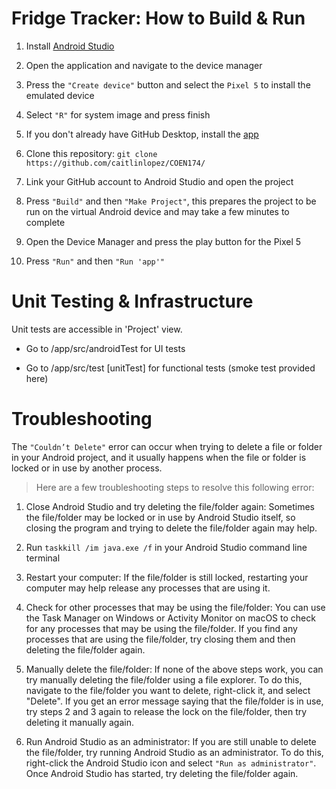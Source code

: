 # Fridge Tracker: How to Build & Run

1) Install [Android Studio](https://developer.android.com/studio)

2) Open the application and navigate to the device manager

3) Press the ```"Create device"``` button and select the ```Pixel 5``` to install the emulated device

4) Select ```"R"``` for system image and press finish

5) If you don't already have GitHub Desktop, install the [app](https://docs.github.com/en/desktop/installing-and-configuring-github-desktop/installing-and-authenticating-to-github-desktop/installing-github-desktop)

6) Clone this repository: ```git clone https://github.com/caitlinlopez/COEN174/```

7) Link your GitHub account to Android Studio and open the project

8) Press ```"Build"``` and then ```"Make Project"```, this prepares the project to be run on the virtual Android device and may take a few minutes to complete

9) Open the Device Manager and press the play button for the Pixel 5

10) Press ```"Run"``` and then ```"Run 'app'"```


# Unit Testing & Infrastructure

Unit tests are accessible in 'Project' view.

- Go to /app/src/androidTest for UI tests

- Go to /app/src/test [unitTest] for functional tests (smoke test provided here)


# Troubleshooting 

The ```"Couldn’t Delete"``` error can occur when trying to delete a file or folder in your Android project, and it usually happens when the file or folder is locked or in use by another process. 

> Here are a few troubleshooting steps to resolve this following error:

1) Close Android Studio and try deleting the file/folder again: Sometimes the file/folder may be locked or in use by Android Studio itself, so closing the program and trying to delete the file/folder again may help. 

2) Run ```taskkill /im java.exe /f``` in your Android Studio command line terminal

3) Restart your computer: If the file/folder is still locked, restarting your computer may help release any processes that are using it. 

4) Check for other processes that may be using the file/folder: You can use the Task Manager on Windows or Activity Monitor on macOS to check for any processes that may be using the file/folder. If you find any processes that are using the file/folder, try closing them and then deleting the file/folder again. 

5) Manually delete the file/folder: If none of the above steps work, you can try manually deleting the file/folder using a file explorer. To do this, navigate to the file/folder you want to delete, right-click it, and select "Delete". If you get an error message saying that the file/folder is in use, try steps 2 and 3 again to release the lock on the file/folder, then try deleting it manually again. 

6) Run Android Studio as an administrator: If you are still unable to delete the file/folder, try running Android Studio as an administrator. To do this, right-click the Android Studio icon and select ```"Run as administrator"```. Once Android Studio has started, try deleting the file/folder again.
